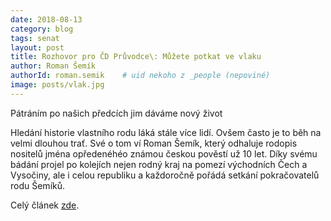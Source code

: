 ```yaml
---
date: 2018-08-13
category: blog
tags: senat
layout: post
title: Rozhovor pro ČD Průvodce\: Můžete potkat ve vlaku
author: Roman Šemík
authorId: roman.semik    # uid nekoho z _people (nepoviné)
image: posts/vlak.jpg
---
```


Pátráním po našich předcích jim dáváme nový život

Hledání historie vlastního rodu láká stále více lidí. Ovšem často je to běh na velmi dlouhou trať. Své o tom ví Roman Šemík, který odhaluje rodopis nositelů jména opředenéhéo známou českou pověstí už 10 let. Díky svému bádání projel po kolejích nejen rodný kraj na pomezí východních Čech a Vysočiny, ale i celou republiku a každoročně pořádá setkání pokračovatelů rodu Šemíků.

Celý článek [zde][1].



[1]: https://drive.google.com/file/d/1HYOF9fSuExm-4Jt8j2FNAA8bB6tobxKF/view?usp=sharing
